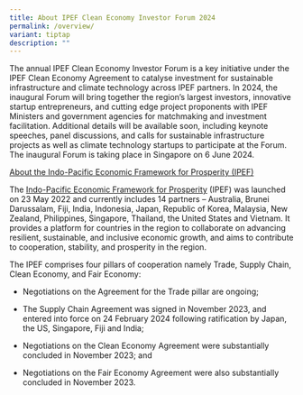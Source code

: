 ```yaml
---
title: About IPEF Clean Economy Investor Forum 2024
permalink: /overview/
variant: tiptap
description: ""
---
```

<p>The annual IPEF Clean Economy Investor Forum is a key initiative under
the IPEF Clean Economy Agreement to catalyse investment for sustainable
infrastructure and climate technology across IPEF partners. In 2024, the
inaugural Forum will bring together the region’s largest investors, innovative
startup entrepreneurs, and cutting edge project proponents with IPEF Ministers
and government agencies for matchmaking and investment facilitation. Additional
details will be available soon, including keynote speeches, panel discussions,
and calls for sustainable infrastructure projects as well as climate technology
startups to participate at the Forum. The inaugural Forum is taking place
in Singapore on 6 June 2024.</p>
<p><u>About the Indo-Pacific Economic Framework for Prosperity (IPEF)</u>
</p>
<p>The <a href="ipef.gov.sg" rel="noopener noreferrer nofollow" target="_blank">Indo-Pacific Economic Framework for Prosperity</a> (IPEF)
was launched on 23 May 2022 and currently includes 14 partners – Australia,
Brunei Darussalam, Fiji, India, Indonesia, Japan, Republic of Korea, Malaysia,
New Zealand, Philippines, Singapore, Thailand, the United States and Vietnam.
It provides a platform for countries in the region to collaborate on advancing
resilient, sustainable, and inclusive economic growth, and aims to contribute
to cooperation, stability, and prosperity in the region.</p>
<p>The IPEF comprises four pillars of cooperation namely Trade, Supply Chain,
Clean Economy, and Fair Economy:</p>
<ul data-tight="true" class="tight">
<li>
<p>Negotiations on the Agreement for the Trade pillar are ongoing;</p>
</li>
<li>
<p>The Supply Chain Agreement was signed in November 2023, and entered into
force on 24 February 2024 following ratification by Japan, the US, Singapore,
Fiji and India;</p>
</li>
<li>
<p>Negotiations on the Clean Economy Agreement were substantially concluded
in November 2023; and</p>
</li>
<li>
<p>Negotiations on the Fair Economy Agreement were also substantially concluded
in November 2023.</p>
</li>
</ul>
<p></p>